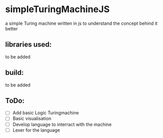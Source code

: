 # simpleTuringMachineJS

a simple Turing machine written in js to understand the concept behind it better

## libraries used: 
to be added

## build:
to be added 

## ToDo:

- [ ] Add basic Logic Turingmachine
- [ ] Basic visualisation
- [ ] Develop language to interract with the machine
- [ ] Lexer for the language
